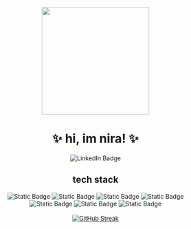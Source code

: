 <div id="header" align="center">
  <img src="https://media.giphy.com/media/s63Jzew1dfO3j6nndV/giphy.gif" width="250"/>
</div>

<h1 align="center">
  ✨ hi, im nira! ✨
</h1>
<div align="center">
  <img src="https://img.shields.io/badge/LinkedIn-blue?link=https%3A%2F%2Fwww.linkedin.com%2Fin%2Fnirapatelm%2F" alt="LinkedIn Badge"/>
</div>

<div align="center">
  <h2>
     tech stack
  </h2>
  <div id="badges">
    <img alt="Static Badge" src="https://img.shields.io/badge/HTML-lightpink">
    <img alt="Static Badge" src="https://img.shields.io/badge/CSS-lavender">
    <img alt="Static Badge" src="https://img.shields.io/badge/JavaScript-lightpink">
    <img alt="Static Badge" src="https://img.shields.io/badge/React.js-lavender">
    <img alt="Static Badge" src="https://img.shields.io/badge/Python-lightpink">
    <img alt="Static Badge" src="https://img.shields.io/badge/C++-lavender">
    <img alt="Static Badge" src="https://img.shields.io/badge/C-lightpink">
  </div>
</div>

<br />

<div align="center">
  <a href="https://git.io/streak-stats"><img src="https://github-readme-streak-stats.herokuapp.com?user=nirapatelm&theme=rose-pine" alt="GitHub Streak"/></a>
</div>

<!--
**nirapatelm/nirapatelm** is a ✨ _special_ ✨ repository because its `README.md` (this file) appears on your GitHub profile.
Here are some ideas to get you started:
- 🔭 I’m currently working on ...
- 🌱 I’m currently learning ...
- 👯 I’m looking to collaborate on ...
- 🤔 I’m looking for help with ...
- 💬 Ask me about ...
- 📫 How to reach me: ...
- 😄 Pronouns: ...
- ⚡ Fun fact: ...
-->
